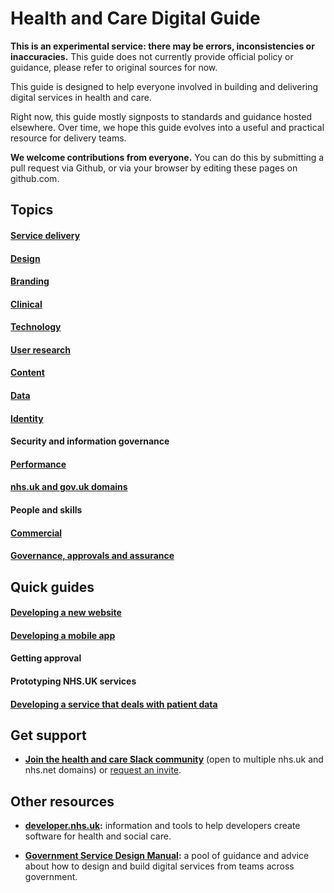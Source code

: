 # Health and Care Digital Guide

**This is an experimental service: there may be errors, inconsistencies or inaccuracies.** This guide does not currently  provide official policy or guidance, please refer to original sources for now. 


This guide is designed to help everyone involved in building and delivering digital services in health and care.

Right now, this guide mostly signposts to standards and guidance hosted elsewhere. Over time, we hope this guide evolves into a useful and practical resource for delivery teams.

**We welcome contributions from everyone.** You can do this by submitting a pull request via Github, or via your browser by editing these pages on github.com. 

## Topics

#### [Service delivery](service-delivery.md)
#### [Design](design.md)
#### [Branding](branding.md)
#### [Clinical](clinical.md)
#### [Technology](technology.md)
#### [User research](user-research.md)
#### [Content](content.md)
#### [Data](data.md)
#### [Identity](identity.md)
#### Security and information governance
#### [Performance](performance.md)
#### [nhs.uk and gov.uk domains](domains.md)
#### People and skills
#### [Commercial](commercial.md)
#### [Governance, approvals and assurance](governance.md)

## Quick guides

#### [Developing a new website](developing-a-website.md)
#### [Developing a mobile app](mobile-apps.md)
#### Getting approval
#### Prototyping NHS.UK services
#### [Developing a service that deals with patient data](dealing-with-patient-data.md)

## Get support

* **[Join the health and care Slack community](https://healthandcaredigital.slack.com)** (open to multiple nhs.uk and nhs.net domains) or [request an invite](mailto:dan.sheldon@digital.nhs.uk). 

## Other resources

* **[developer.nhs.uk](http://developer.nhs.uk/):** information and tools to help developers create software for health and social care.

* **[Government Service Design Manual](https://www.gov.uk/service-manual):** a pool of guidance and advice about how to design and build digital services from teams across government.
